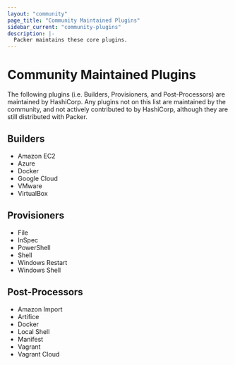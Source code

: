 ```yaml
---
layout: "community"
page_title: "Community Maintained Plugins"
sidebar_current: "community-plugins"
description: |-
  Packer maintains these core plugins.
---
```


# Community Maintained Plugins

The following plugins (i.e. Builders, Provisioners, and Post-Processors) are
maintained by HashiCorp. Any plugins not on this list are maintained by the
community, and not actively contributed to by HashiCorp, although they are
still distributed with Packer.

## Builders

- Amazon EC2
- Azure
- Docker
- Google Cloud
- VMware
- VirtualBox

## Provisioners

- File
- InSpec
- PowerShell
- Shell
- Windows Restart
- Windows Shell

## Post-Processors

- Amazon Import
- Artifice
- Docker
- Local Shell
- Manifest
- Vagrant
- Vagrant Cloud

